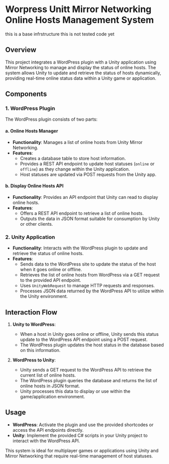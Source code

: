 # Worpress Unitt Mirror Networking Online Hosts Management System
this is a base infrstructure this is not tested code yet

## Overview

This project integrates a WordPress plugin with a Unity application using Mirror Networking to manage and display the status of online hosts. The system allows Unity to update and retrieve the status of hosts dynamically, providing real-time online status data within a Unity game or application.

## Components

### 1. WordPress Plugin

The WordPress plugin consists of two parts:

#### a. Online Hosts Manager
- **Functionality**: Manages a list of online hosts from Unity Mirror Networking.
- **Features**:
  - Creates a database table to store host information.
  - Provides a REST API endpoint to update host statuses (`online` or `offline`) as they change within the Unity application.
  - Host statuses are updated via POST requests from the Unity app.

#### b. Display Online Hosts API
- **Functionality**: Provides an API endpoint that Unity can read to display online hosts.
- **Features**:
  - Offers a REST API endpoint to retrieve a list of online hosts.
  - Outputs the data in JSON format suitable for consumption by Unity or other clients.

### 2. Unity Application

- **Functionality**: Interacts with the WordPress plugin to update and retrieve the status of online hosts.
- **Features**:
  - Sends data to the WordPress site to update the status of the host when it goes online or offline.
  - Retrieves the list of online hosts from WordPress via a GET request to the provided API endpoint.
  - Uses `UnityWebRequest` to manage HTTP requests and responses.
  - Processes JSON data returned by the WordPress API to utilize within the Unity environment.

## Interaction Flow

1. **Unity to WordPress**:
   - When a host in Unity goes online or offline, Unity sends this status update to the WordPress API endpoint using a POST request.
   - The WordPress plugin updates the host status in the database based on this information.

2. **WordPress to Unity**:
   - Unity sends a GET request to the WordPress API to retrieve the current list of online hosts.
   - The WordPress plugin queries the database and returns the list of online hosts in JSON format.
   - Unity processes this data to display or use within the game/application environment.

## Usage

- **WordPress**: Activate the plugin and use the provided shortcodes or access the API endpoints directly.
- **Unity**: Implement the provided C# scripts in your Unity project to interact with the WordPress API.

This system is ideal for multiplayer games or applications using Unity and Mirror Networking that require real-time management of host statuses.

